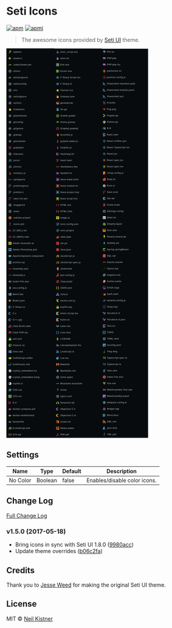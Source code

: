 # Seti Icons

[![apm][apm-image]][apm-url]
[![apmi][apmi-image]][apmi-url]

> The awesome icons provided by [Seti UI](https://github.com/jesseweed/seti-ui) theme.

![Seti UI](https://github.com/jesseweed/seti-ui/raw/master/screenshot-icons.png)

## Settings

| Name | Type | Default | Description |
|---|---|---|---|
| No Color | Boolean | false | Enables/disable color icons. |

## Change Log

[Full Change Log](changelog.md)

### v1.5.0 (2017-05-18)

- Bring icons in sync with Seti UI 1.8.0 ([9980acc](https://github.com/wyze/atom-seti-icons/commit/9980acc))
- Update theme overrides ([b06c2fa](https://github.com/wyze/atom-seti-icons/commit/b06c2fa))

## Credits

Thank you to [Jesse Weed](//github.com/jesseweed) for making the original Seti UI theme.

## License

MIT © [Neil Kistner](https://neilkistner.com)

[apm-image]: https://img.shields.io/apm/v/seti-icons.svg?style=flat-square
[apm-url]: https://atom.io/packages/seti-icons

[apmi-image]: https://img.shields.io/apm/dm/seti-icons.svg?style=flat-square
[apmi-url]: https://atom.io/packages/seti-icons
